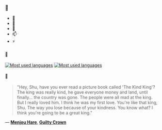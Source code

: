 ### 👋

- 🔭
- 🌱
- 💬
- 📫
- ⚡

#### 🧏

[![Most used languages](https://github-readme-stats-aynah.vercel.app/api/top-langs/?username=aynh&theme=solarized-dark&langs_count=6&layout=compact&hide_title=true)](https://github.com/anuraghazra/github-readme-stats#gh-dark-mode-only)
[![Most used languages](https://github-readme-stats-aynah.vercel.app/api/top-langs/?username=aynh&theme=solarized-light&langs_count=6&layout=compact&hide_title=true)](https://github.com/anuraghazra/github-readme-stats#gh-light-mode-only)

#### 💬

> "Hey, Shu, have you ever read a picture book called 'The Kind King'? The king was really kind, he gave everyone money and land, until finally... the country was gone. The people were all mad at the king. But I really loved him. I think he was my first love. You're like that king, Shu. The way you lose because of your kindness. You know what? I think you're going to be a great king."

&mdash; [**Menjou Hare**](https://myanimelist.net/character.php?q=Menjou%20Hare&cat=character), [**Guilty Crown**](https://myanimelist.net/search/all?q=Guilty%20Crown&cat=all)

